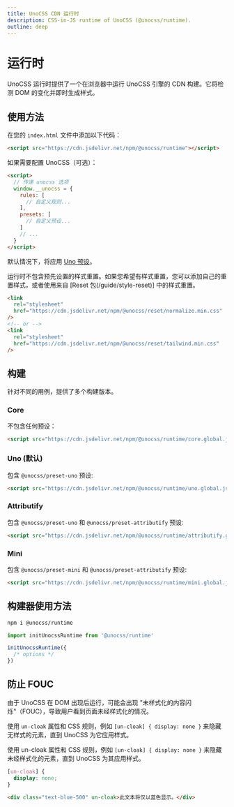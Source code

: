 ```yaml
---
title: UnoCSS CDN 运行时
description: CSS-in-JS runtime of UnoCSS (@unocss/runtime).
outline: deep
---
```


# 运行时

UnoCSS 运行时提供了一个在浏览器中运行 UnoCSS 引擎的 CDN 构建。它将检测 DOM 的变化并即时生成样式。

## 使用方法

在您的 `index.html` 文件中添加以下代码：

```html
<script src="https://cdn.jsdelivr.net/npm/@unocss/runtime"></script>
```

如果需要配置 UnoCSS（可选）：

```html
<script>
  // 传递 unocss 选项
  window.__unocss = {
    rules: [
      // 自定义规则...
    ],
    presets: [
      // 自定义预设...
    ]
    // ...
  }
</script>
```

默认情况下，将应用 [Uno 预设](/presets/uno)。

运行时不包含预先设置的样式重置。如果您希望有样式重置，您可以添加自己的重置样式，或者使用来自 [Reset 包(/guide/style-reset)] 中的样式重置。

```html
<link
  rel="stylesheet"
  href="https://cdn.jsdelivr.net/npm/@unocss/reset/normalize.min.css"
/>
<!-- or -->
<link
  rel="stylesheet"
  href="https://cdn.jsdelivr.net/npm/@unocss/reset/tailwind.min.css"
/>
```

## 构建

针对不同的用例，提供了多个构建版本。

### Core

不包含任何预设：

```html
<script src="https://cdn.jsdelivr.net/npm/@unocss/runtime/core.global.js"></script>
```

### Uno (默认)

包含 `@unocss/preset-uno` 预设:

```html
<script src="https://cdn.jsdelivr.net/npm/@unocss/runtime/uno.global.js"></script>
```

### Attributify

包含 `@unocss/preset-uno` 和 `@unocss/preset-attributify` 预设:

```html
<script src="https://cdn.jsdelivr.net/npm/@unocss/runtime/attributify.global.js"></script>
```

### Mini

包含 `@unocss/preset-mini` 和 `@unocss/preset-attributify` 预设:

```html
<script src="https://cdn.jsdelivr.net/npm/@unocss/runtime/mini.global.js"></script>
```

## 构建器使用方法

```bash
npm i @unocss/runtime
```

```ts
import initUnocssRuntime from '@unocss/runtime'

initUnocssRuntime({
  /* options */
})
```

## 防止 FOUC

由于 UnoCSS 在 DOM 出现后运行，可能会出现 "未样式化的内容闪烁"（FOUC），导致用户看到页面未经样式化的情况。

使用 `un-cloak` 属性和 CSS 规则，例如 `[un-cloak] { display: none }` 来隐藏无样式的元素，直到 UnoCSS 为它应用样式。

使用 un-cloak 属性和 CSS 规则，例如 `[un-cloak] { display: none }` 来隐藏未经样式化的元素，直到 UnoCSS 为其应用样式。

```css
[un-cloak] {
  display: none;
}
```

```html
<div class="text-blue-500" un-cloak>此文本将仅以蓝色显示。</div>
```
